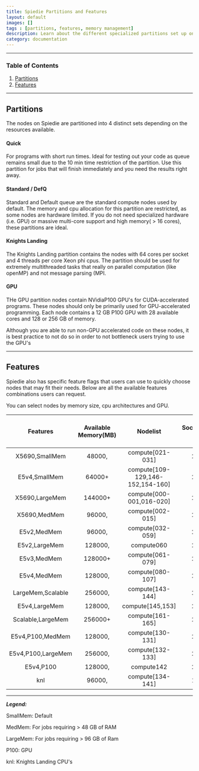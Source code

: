 ```yaml
---
title: Spiedie Partitions and Features
layout: default 
images: [] 
tags : [partitions, features, memory management]
description: Learn about the different specialized partitions set up on Spiedie and best practices to improve Spiedie usage.  
category: documentation
--- 
```


***

### Table of Contents 
1. [Partitions](#partitions)
2. [Features](#features)

***

## <a name="partitions"></a> Partitions

The nodes on Spiedie are partitioned into 4 distinct sets depending on the resources available.   

#### Quick 

For programs with short run times. Ideal for testing out your code as queue remains small due to the 10 min time restriction of the partition. Use this partition for jobs that will finish immediately and you need the results right away. 


#### Standard / DefQ

Standard and Default queue are the standard compute nodes used by default. The memory and cpu allocation for this partition are restricted, as some nodes are hardware limited. If you do not need specialized hardware (i.e. GPU) or massive multi-core support and high memory( > 16 cores), these partitions are ideal.  

#### Knights Landing 

The Knights Landing partition contains the nodes with 64 cores per socket and 4 threads per core Xeon phi cpus. The partition should be used for extremely multithreaded tasks that really on parallel computation (like openMP) and not message parsing (MPI. 

#### GPU 

THe GPU partition nodes contain NVidiaP100 GPU's for CUDA-accelerated programs. These nodes should only be primarily used for GPU-accelerated programming. Each node contains a 12 GB P100 GPU with 28 available cores and 128 or 256 GB of memory. 

Although you are able to run non-GPU accelerated code on these nodes, it is best practice to not do so in order to not bottleneck users trying to use the GPU's 

***

## <a name="features"></a>Features

Spiedie also has specific feature flags that users can use to quickly choose nodes that may fit their needs. Below are all the available features combinations users can request. 

You can select nodes by memory size, cpu architectures and GPU.


|      Features      	| Available Memory(MB) 	|             Nodelist             	| Sockets &nbsp;	| &nbsp;  CPUs per Socket  &nbsp; 	|  &nbsp; Threads per CPU &nbsp; 	|
|:------------------:	|:--------------------:	|:--------------------------------:	|:-------:	|:-------------------:	|:------------------:	|
|   X5690,SmallMem   	|        48000,        	|         compute[021-031]         	|    2    	|          6          	|          1         	|
|    E5v4,SmallMem   	|        64000+        	| compute[109-129,146-152,154-160] 	|    2    	|          8          	|          1         	|
|   X5690,LargeMem   	|        144000+       	|     compute[000-001,016-020]     	|    2    	|          6          	|          1         	|
|    X5690,MedMem    	|        96000,        	|         compute[002-015]         	|    2    	|          6          	|          1         	|
|     E5v2,MedMem    	|        96000,        	|         compute[032-059]         	|    2    	|          8          	|          1         	|
|    E5v2,LargeMem   	|        128000,       	|            compute060            	|    2    	|          8          	|          1         	|
|     E5v3,MedMem    	|        128000+       	|         compute[061-079]         	|    2    	|          8+         	|          1         	|
|     E5v4,MedMem    	|        128000,       	|         compute[080-107]         	|    2    	|          12         	|          1         	|
|  LargeMem,Scalable 	|        256000,       	|         compute[143-144]         	|    2    	|          20         	|          1         	|
|    E5v4,LargeMem   	|        128000,       	|         compute[145,153]         	|    2    	|          10         	|          1         	|
|  Scalable,LargeMem 	|        256000+       	|         compute[161-165]         	|    2    	|         14+         	|          1         	|
|  E5v4,P100,MedMem  	|        128000,       	|         compute[130-131]         	|    2    	|          14         	|          1         	|
| E5v4,P100,LargeMem 	|        256000,       	|         compute[132-133]         	|    2    	|          14         	|          1         	|
|      E5v4,P100     	|        128000,       	|            compute142            	|    2    	|          14         	|          1         	|
|         knl        	|        96000,        	|         compute[134-141]         	|    1    	|          64         	|          4         	|


***

***Legend:*** 

SmallMem: Default

MedMem: For jobs requiring > 48 GB of RAM

LargeMem: For jobs requiring > 96 GB of Ram 

P100: GPU

knl: Knights Landing CPU's
